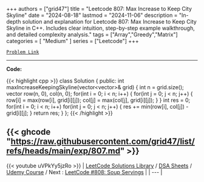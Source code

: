 
+++
authors = ["grid47"]
title = "Leetcode 807: Max Increase to Keep City Skyline"
date = "2024-08-18"
lastmod = "2024-11-06"
description = "In-depth solution and explanation for Leetcode 807: Max Increase to Keep City Skyline in C++. Includes clear intuition, step-by-step example walkthrough, and detailed complexity analysis."
tags = ["Array","Greedy","Matrix"]
categories = [
    "Medium"
]
series = ["Leetcode"]
+++



[`Problem Link`](https://leetcode.com/problems/max-increase-to-keep-city-skyline/description/)

---
**Code:**

{{< highlight cpp >}}
class Solution {
public:
    int maxIncreaseKeepingSkyline(vector<vector<int>>& grid) {
        int n = grid.size();
        vector<int> row(n, 0), col(n, 0);
        for(int i = 0; i < n; i++) {
            for(int j = 0; j < n; j++) {
                row[i] = max(row[i], grid[i][j]);
                col[j] = max(col[j], grid[i][j]);
            }
        }
        int res = 0;
        for(int i = 0; i < n; i++)
        for(int j = 0; j < n; j++) {
            res += min(row[i], col[j]) - grid[i][j];
        }
        return res;
    }
};
{{< /highlight >}}

{{< ghcode "https://raw.githubusercontent.com/grid47/list/refs/heads/main/exp/807.md" >}}
---
{{< youtube uVPkYy5jzRo >}}
| [LeetCode Solutions Library](https://grid47.xyz/leetcode/) / [DSA Sheets](https://grid47.xyz/sheets/) / [Udemy Course](https://grid47.xyz/courses/) / Next : [LeetCode #808: Soup Servings](https://grid47.xyz/posts/leetcode-808-soup-servings-solution/) |
| --- |
